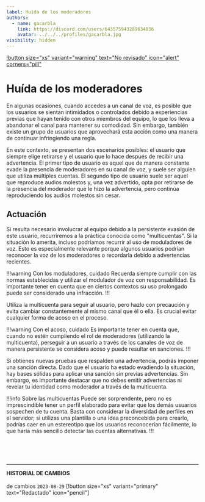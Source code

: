 ```yaml
---
label: Huída de los moderadores
authors:
  - name: gacarbla
    link: https://discord.com/users/643575943289634836
    avatar: ../../../profiles/gacarbla.jpg
visibility: hidden
---
```

[!button size="xs" variant="warning" text="No revisado" icon="alert" corners="pill"](../../../info/contenido_sin_revisar/contenido_sin_revisar.md)

# Huída de los moderadores
En algunas ocasiones, cuando accedes a un canal de voz, es posible que los usuarios se sientan intimidados o controlados debido a experiencias previas que hayan tenido con otros miembros del equipo, lo que los lleva a abandonar el canal para mantener su comodidad. Sin embargo, también existe un grupo de usuarios que aprovechará esta acción como una manera de continuar infringiendo una regla.

En este contexto, se presentan dos escenarios posibles: el usuario que siempre elige retirarse y el usuario que lo hace después de recibir una advertencia. El primer tipo de usuario es aquel que de manera constante evade la presencia de moderadores en su canal de voz, y suele ser alguien que utiliza múltiples cuentas. El segundo tipo de usuario suele ser aquel que reproduce audios molestos y, una vez advertido, opta por retirarse de la presencia del moderador que le hizo la advertencia, pero continúa reproduciendo los audios molestos sin cesar.

## Actuación
Si resulta necesario involucrar al equipo debido a la persistente evasión de este usuario, recurriremos a la práctica conocida como "multicuentas". Si la situación lo amerita, incluso podríamos recurrir al uso de moduladores de voz. Esto es especialmente relevante porque algunos usuarios podrían reconocer la voz de los moderadores o recordarla debido a advertencias recientes.

!!!warning Con los moduladores, cuidado
Recuerda siempre cumplir con las normas establecidas y utilizar el modulador de voz con responsabilidad. Es importante tener en cuenta que en ciertos contextos su uso prolongado puede ser considerado una infracción.
!!!

Utiliza la multicuenta para seguir al usuario, pero hazlo con precaución y evita cambiar constantemente al mismo canal que él o ella. Es crucial evitar cualquier forma de acoso en el proceso.

!!!warning Con el acoso, cuidado
Es importante tener en cuenta que, cuando no estén cumpliendo el rol de moderadores (utilizando la multicuenta), perseguir a un usuario a través de los canales de voz de manera persistente se considera acoso y puede resultar en sanciones.
!!!

Si obtienes nuevas pruebas que respalden una advertencia, podrás imponer una sanción directa. Dado que el usuario ha estado evadiendo la situación, hay bases sólidas para aplicar una sanción sin previas advertencias. Sin embargo, es importante destacar que no debes emitir advertencias ni revelar tu identidad como moderador a través de la multicuenta.

!!!info Sobre las multicuentas
Puede ser sorprendente, pero no es imprescindible tener un perfil elaborado para evitar que los demás usuarios sospechen de tu cuenta. Basta con considerar la diversidad de perfiles en el servidor; si utilizas una plantilla o una idea preconcebida para crearlo, podrías caer en un estereotipo que los usuarios reconocerían fácilmente, lo que haría más sencillo detectar las cuentas alternativas.
!!!

<br><br><br>
** **
**HISTORIAL DE CAMBIOS**<br><br> de cambios
`2023-08-29` [!button size="xs" variant="primary" text="Redactado" icon="pencil"]
